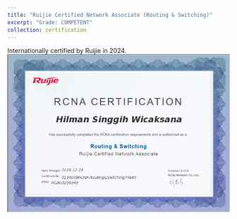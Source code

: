 ```yaml
---
title: "Ruijie Certified Network Associate (Routing & Switching)"
excerpt: "Grade: COMPETENT"
collection: certification
---
```


Internationally certified by Ruijie in 2024.
<br/>
<img src='/images/rcna-rs.jpg'>

